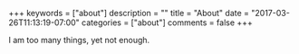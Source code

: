+++
keywords = ["about"]
description = ""
title = "About"
date = "2017-03-26T11:13:19-07:00"
categories = ["about"]
comments = false
+++

I am too many things, yet not enough.

